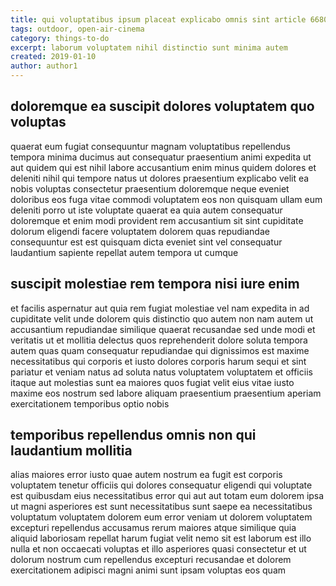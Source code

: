 ```yaml
---
title: qui voluptatibus ipsum placeat explicabo omnis sint article 6680
tags: outdoor, open-air-cinema
category: things-to-do
excerpt: laborum voluptatem nihil distinctio sunt minima autem
created: 2019-01-10
author: author1
---
```


## doloremque ea suscipit dolores voluptatem quo voluptas

quaerat eum fugiat consequuntur magnam voluptatibus repellendus tempora minima ducimus aut consequatur praesentium animi expedita ut aut quidem qui est nihil labore accusantium enim minus quidem dolores et deleniti nihil qui tempore natus ut dolores praesentium explicabo velit ea nobis voluptas consectetur praesentium doloremque neque eveniet doloribus eos fuga vitae commodi voluptatem eos non quisquam ullam eum deleniti porro ut iste voluptate quaerat ea quia autem consequatur doloremque et enim modi provident rem accusantium sit sint cupiditate dolorum eligendi facere voluptatem dolorem quas repudiandae consequuntur est est quisquam dicta eveniet sint vel consequatur laudantium sapiente repellat autem tempora ut cumque

## suscipit molestiae rem tempora nisi iure enim

et facilis aspernatur aut quia rem fugiat molestiae vel nam expedita in ad cupiditate velit unde dolorem quis distinctio quo autem non nam autem ut accusantium repudiandae similique quaerat recusandae sed unde modi et veritatis ut et mollitia delectus quos reprehenderit dolore soluta tempora autem quas quam consequatur repudiandae qui dignissimos est maxime necessitatibus qui corporis et iusto dolores corporis harum sequi et sint pariatur et veniam natus ad soluta natus voluptatem voluptatem et officiis itaque aut molestias sunt ea maiores quos fugiat velit eius vitae iusto maxime eos nostrum sed labore aliquam praesentium praesentium aperiam exercitationem temporibus optio nobis

## temporibus repellendus omnis non qui laudantium mollitia

alias maiores error iusto quae autem nostrum ea fugit est corporis voluptatem tenetur officiis qui dolores consequatur eligendi qui voluptate est quibusdam eius necessitatibus error qui aut aut totam eum dolorem ipsa ut magni asperiores est sunt necessitatibus sunt saepe ea necessitatibus voluptatum voluptatem dolorem eum error veniam ut dolorem voluptatem excepturi repellendus accusamus rerum maiores atque similique quia aliquid laboriosam repellat harum fugiat velit nemo sit est laborum est illo nulla et non occaecati voluptas et illo asperiores quasi consectetur et ut dolorum nostrum cum repellendus excepturi recusandae et dolorem exercitationem adipisci magni animi sunt ipsam voluptas eos quam
